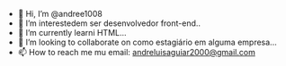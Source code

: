 - 👋 Hi, I’m @andree1008
- 👀 I’m interestedem ser desenvolvedor front-end..
- 🌱 I’m currently learni HTML...
- 💞️ I’m looking to collaborate on como estagiário em alguma empresa...
- 📫 How to reach me mu email: andreluisaguiar2000@gmail.com

<!---
andree1008/andree1008 is a ✨ special ✨ repository because its `README.md` (this file) appears on your GitHub profile.
You can click the Preview link to take a look at your changes.
--->

